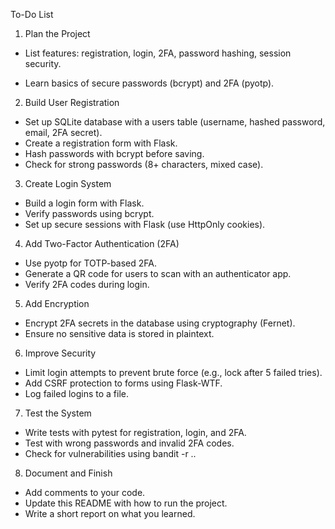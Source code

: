 To-Do List
1. Plan the Project

 + List features: registration, login, 2FA, password hashing, session security.
 * Learn basics of secure passwords (bcrypt) and 2FA (pyotp).

2. Build User Registration

 * Set up SQLite database with a users table (username, hashed password, email, 2FA secret).
 * Create a registration form with Flask.
 * Hash passwords with bcrypt before saving.
 * Check for strong passwords (8+ characters, mixed case).

3. Create Login System

 * Build a login form with Flask.
 * Verify passwords using bcrypt.
 * Set up secure sessions with Flask (use HttpOnly cookies).

4. Add Two-Factor Authentication (2FA)

 * Use pyotp for TOTP-based 2FA.
 * Generate a QR code for users to scan with an authenticator app.
 * Verify 2FA codes during login.

5. Add Encryption

 * Encrypt 2FA secrets in the database using cryptography (Fernet).
 * Ensure no sensitive data is stored in plaintext.

6. Improve Security

 * Limit login attempts to prevent brute force (e.g., lock after 5 failed tries).
 * Add CSRF protection to forms using Flask-WTF.
 * Log failed logins to a file.

7. Test the System

 * Write tests with pytest for registration, login, and 2FA.
 * Test with wrong passwords and invalid 2FA codes.
 * Check for vulnerabilities using bandit -r ..

8. Document and Finish

 * Add comments to your code.
 * Update this README with how to run the project.
 * Write a short report on what you learned.